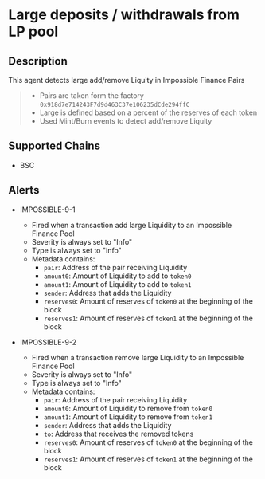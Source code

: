 # Large deposits / withdrawals from LP pool

## Description

This agent detects large add/remove Liquity in Impossible Finance Pairs
> - Pairs are taken form the factory `0x918d7e714243F7d9d463C37e106235dCde294ffC`
> - Large is defined based on a percent of the reserves of each token
> - Used Mint/Burn events to detect add/remove Liquity

## Supported Chains

- BSC

## Alerts

- IMPOSSIBLE-9-1
  - Fired when a transaction add large Liquidity to an Impossible Finance Pool 
  - Severity is always set to "Info"
  - Type is always set to "Info"
  - Metadata contains:
    - `pair`: Address of the pair receiving Liquidity
    - `amount0`: Amount of Liquidity to add to `token0`
    - `amount1`: Amount of Liquidity to add to `token1`
    - `sender`: Address that adds the Liquidity
    - `reserves0`: Amount of reserves of `token0` at the beginning of the block
    - `reserves1`: Amount of reserves of `token1` at the beginning of the block

- IMPOSSIBLE-9-2
  - Fired when a transaction remove large Liquidity to an Impossible Finance Pool 
  - Severity is always set to "Info"
  - Type is always set to "Info"
  - Metadata contains:
    - `pair`: Address of the pair receiving Liquidity
    - `amount0`: Amount of Liquidity to remove from `token0`
    - `amount1`: Amount of Liquidity to remove from `token1`
    - `sender`: Address that adds the Liquidity
    - `to`: Address that receives the removed tokens
    - `reserves0`: Amount of reserves of `token0` at the beginning of the block
    - `reserves1`: Amount of reserves of `token1` at the beginning of the block
